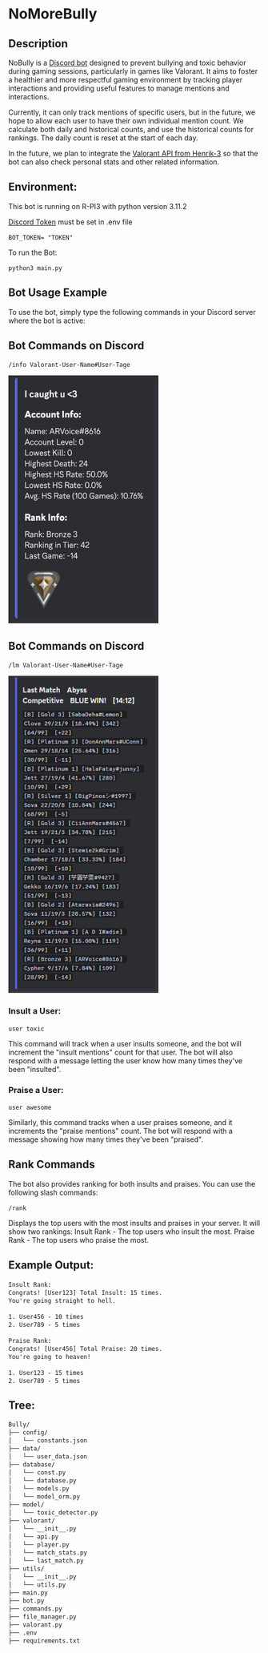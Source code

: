 # NoMoreBully

## Description
NoBully is a [Discord bot](https://discord.com/developers/docs/intro) designed to prevent bullying and toxic behavior during gaming sessions, particularly in games like Valorant.
It aims to foster a healthier and more respectful gaming environment by tracking player interactions and providing useful features to manage mentions and interactions.

Currently, it can only track mentions of specific users, but in the future, we hope to allow each user to have their own individual mention count.
We calculate both daily and historical counts, and use the historical counts for rankings. The daily count is reset at the start of each day.

In the future, we plan to integrate the [Valorant API from Henrik-3](https://github.com/Henrik-3/unofficial-valorant-api) so that the bot can also check personal stats and other related information.

## Environment:
This bot is running on R-PI3 with python version 3.11.2

[Discord Token](https://discord.com/developers/docs/quick-start/getting-started) must be set in .env file
```
BOT_TOKEN= "TOKEN"
```

To run the Bot:
```
python3 main.py
```


## Bot Usage Example
To use the bot, simply type the following commands in your Discord server where the bot is active:

## Bot Commands on Discord
```
/info Valorant-User-Name#User-Tage
```
<p>
    <img src="https://github.com/Ian-I-Chien/Valorant-Discord-Bot/blob/main/pic/output_example.png" alt="Output Example" width="300"/>
</p>

## Bot Commands on Discord
```
/lm Valorant-User-Name#User-Tage
```
<p>
    <img src="https://github.com/Ian-I-Chien/Valorant-Discord-Bot/blob/main/pic/lm_output_example.png" alt="Output Example" width="300"/>
</p>



### Insult a User:
```
user toxic
```
This command will track when a user insults someone, and the bot will increment the "insult mentions" count for that user. The bot will also respond with a message letting the user know how many times they've been "insulted".

### Praise a User:
```
user awesome
```
Similarly, this command tracks when a user praises someone, and it increments the "praise mentions" count. The bot will respond with a message showing how many times they've been "praised".

## Rank Commands
The bot also provides ranking for both insults and praises. You can use the following slash commands:
```
/rank
```
Displays the top users with the most insults and praises in your server. It will show two rankings:
Insult Rank - The top users who insult the most.
Praise Rank - The top users who praise the most.

## Example Output:
```
Insult Rank:
Congrats! [User123] Total Insult: 15 times.
You're going straight to hell.

1. User456 - 10 times
2. User789 - 5 times

Praise Rank:
Congrats! [User456] Total Praise: 20 times.
You're going to heaven!

1. User123 - 15 times
2. User789 - 5 times

```

## Tree:
```
Bully/
├── config/
│   └── constants.json
├── data/
│   └── user_data.json
├── database/
│   └── const.py
│   └── database.py
│   └── models.py
│   └── model_orm.py
├── model/
│   └── toxic_detector.py
├── valorant/
│   └── __init__.py
│   └── api.py
│   └── player.py
│   └── match_stats.py
│   └── last_match.py
├── utils/
│   └── __init__.py
│   └── utils.py
├── main.py
├── bot.py
├── commands.py
├── file_manager.py
├── valorant.py
├── .env
├── requirements.txt
```
